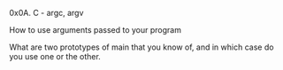 0x0A. C - argc, argv

How to use arguments passed to your program

What are two prototypes of main that you know of, and in which case do you use one or the other.


